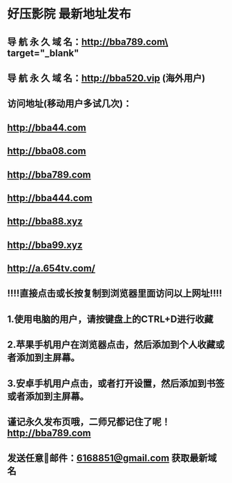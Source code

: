 # 好压影院 最新地址发布 
## 导 航 永 久 域 名：http://bba789.com\ target=\"_blank\"
## 导 航 永 久 域 名：http://bba520.vip (海外用户)

## 访问地址(移动用户多试几次)：
## http://bba44.com
## http://bba08.com
## http://bba789.com
## http://bba444.com
## http://bba88.xyz
## http://bba99.xyz
## http://a.654tv.com/


## 
## ‼️‼️直接点击或长按复制到浏览器里面访问以上网址‼️‼️ 
##
##
## 1.使用电脑的用户，请按键盘上的CTRL+D进行收藏
## 2.苹果手机用户在浏览器点击，然后添加到个人收藏或者添加到主屏幕。
## 3.安卓手机用户点击，或者打开设置，然后添加到书签或者添加到主屏幕。
##
## 谨记永久发布页哦，二师兄都记住了呢！http://bba789.com

## 发送任意📧邮件：6168851@gmail.com 获取最新域名
##
